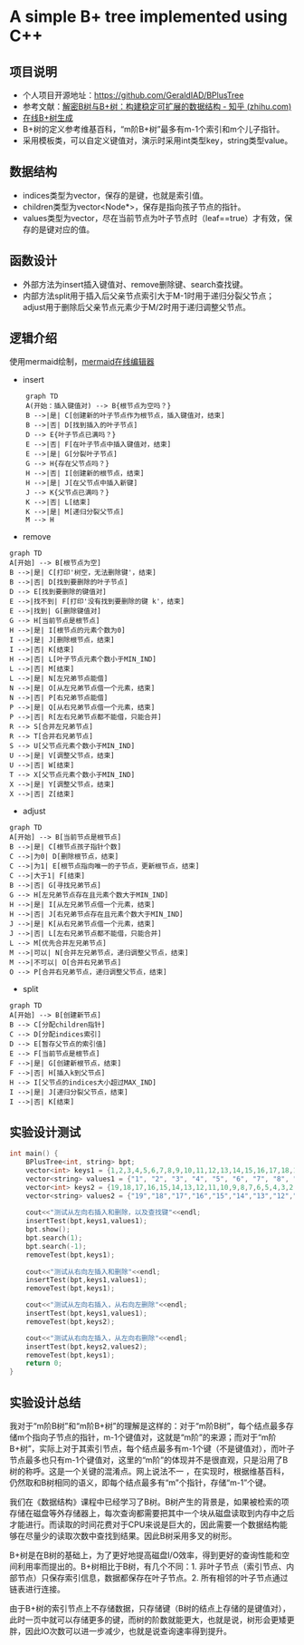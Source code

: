 # A simple B+ tree implemented using C++
## 项目说明
- 个人项目开源地址：https://github.com/GeraldIAD/BPlusTree
- 参考文献：[解密B树与B+树：构建稳定可扩展的数据结构 - 知乎 (zhihu.com)]([https://zhuanlan.zhihu.com/p/666310408])
- [在线B+树生成](https://www.cs.usfca.edu/~galles/visualization/BPlusTree.html)
- B+树的定义参考维基百科，“m阶B+树”最多有m-1个索引和m个儿子指针。
- 采用模板类，可以自定义键值对，演示时采用int类型key，string类型value。
## 数据结构
- indices类型为vector<Key>，保存的是键，也就是索引值。
- children类型为vector<Node*>，保存是指向孩子节点的指针。
- values类型为vector<Value>，尽在当前节点为叶子节点时（leaf==true）才有效，保存的是键对应的值。
## 函数设计
- 外部方法为insert插入键值对、remove删除键、search查找键。
- 内部方法split用于插入后父亲节点索引大于M-1时用于递归分裂父节点；adjust用于删除后父亲节点元素少于M/2时用于递归调整父节点。
## 逻辑介绍
使用mermaid绘制，[mermaid在线编辑器](https://mermaid.live/view#)
- insert
```mermaid
    graph TD
    A(开始：插入键值对) --> B{根节点为空吗？}
    B -->|是| C[创建新的叶子节点作为根节点，插入键值对，结束]
    B -->|否| D[找到插入的叶子节点]
    D --> E{叶子节点已满吗？}
    E -->|否| F[在叶子节点中插入键值对，结束]
    E -->|是| G[分裂叶子节点]
    G --> H{存在父节点吗？}
    H -->|否| I[创建新的根节点，结束]
    H -->|是| J[在父节点中插入新键]
    J --> K{父节点已满吗？}
    K -->|否| L[结束]
    K -->|是| M[递归分裂父节点]
    M --> H
```
- remove
```mermaid
graph TD
A[开始] --> B[根节点为空]
B -->|是| C[打印'树空，无法删除键'，结束]
B -->|否| D[找到要删除的叶子节点]
D --> E[找到要删除的键值对]
E -->|找不到| F[打印'没有找到要删除的键 k'，结束]
E -->|找到| G[删除键值对]
G --> H[当前节点是根节点]
H -->|是| I[根节点的元素个数为0]
I -->|是| J[删除根节点，结束]
I -->|否| K[结束]
H -->|否| L[叶子节点元素个数小于MIN_IND]
L -->|否| M[结束]
L -->|是| N[左兄弟节点能借]
N -->|是| O[从左兄弟节点借一个元素，结束]
N -->|否| P[右兄弟节点能借]
P -->|是| Q[从右兄弟节点借一个元素，结束]
P -->|否| R[左右兄弟节点都不能借，只能合并]
R --> S[合并左兄弟节点]
R --> T[合并右兄弟节点]
S --> U[父节点元素个数小于MIN_IND]
U -->|是| V[调整父节点，结束]
U -->|否| W[结束]
T --> X[父节点元素个数小于MIN_IND]
X -->|是| Y[调整父节点，结束]
X -->|否| Z[结束]
```
- adjust
```mermaid
graph TD
A[开始] --> B[当前节点是根节点]
B -->|是| C[根节点孩子指针个数]
C -->|为0| D[删除根节点，结束]
C -->|为1| E[根节点指向唯一的子节点，更新根节点，结束]
C -->|大于1| F[结束]
B -->|否| G[寻找兄弟节点]
G --> H[左兄弟节点存在且元素个数大于MIN_IND]
H -->|是| I[从左兄弟节点借一个元素，结束]
H -->|否| J[右兄弟节点存在且元素个数大于MIN_IND]
J -->|是| K[从右兄弟节点借一个元素，结束]
J -->|否| L[左右兄弟节点都不能借，只能合并]
L --> M[优先合并左兄弟节点]
M -->|可以| N[合并左兄弟节点，递归调整父节点，结束]
M -->|不可以| O[合并右兄弟节点]
O --> P[合并右兄弟节点，递归调整父节点，结束]
```
- split
```mermaid
graph TD
A[开始] --> B[创建新节点]
B --> C[分配children指针]
C --> D[分配indices索引]
D --> E[暂存父节点的索引值]
E --> F[当前节点是根节点]
F -->|是| G[创建新根节点，结束]
F -->|否| H[插入k到父节点]
H --> I[父节点的indices大小超过MAX_IND]
I -->|是| J[递归分裂父节点，结束]
I -->|否| K[结束]
```
## 实验设计测试
```C++
int main() {
    BPlusTree<int, string> bpt;
    vector<int> keys1 = {1,2,3,4,5,6,7,8,9,10,11,12,13,14,15,16,17,18,19};
    vector<string> values1 = {"1", "2", "3", "4", "5", "6", "7", "8", "9","10","11","12","13","14","15","16","17","18","19"};
    vector<int> keys2 = {19,18,17,16,15,14,13,12,11,10,9,8,7,6,5,4,3,2,1};
    vector<string> values2 = {"19","18","17","16","15","14","13","12","11","10","9","8","7","6","5","4","3","2","1"};
    
    cout<<"测试从左向右插入和删除，以及查找键"<<endl;
    insertTest(bpt,keys1,values1);
    bpt.show();
    bpt.search(1);
    bpt.search(-1);
    removeTest(bpt,keys1);
    
    cout<<"测试从右向左插入和删除"<<endl;
    insertTest(bpt,keys1,values1);
    removeTest(bpt,keys1);

    cout<<"测试从左向右插入，从右向左删除"<<endl;
    insertTest(bpt,keys1,values1);
    removeTest(bpt,keys2);

    cout<<"测试从右向左插入，从左向右删除"<<endl;
    insertTest(bpt,keys2,values2);
    removeTest(bpt,keys1);
    return 0;
}
```

## 实验设计总结

我对于“m阶B树”和“m阶B+树”的理解是这样的：对于“m阶B树”，每个结点最多存储m个指向子节点的指针，m-1个键值对，这就是“m阶”的来源；而对于“m阶B+树”，实际上对于其索引节点，每个结点最多有m-1个键（不是键值对），而叶子节点最多也只有m-1个键值对，这里的“m阶”的体现并不是很直观，只是沿用了B树的称呼。这是一个关键的混淆点。网上说法不一 ，在实现时，根据维基百科，仍然取和B树相同的语义，即每个结点最多有“m”个指针，存储“m-1”个键。

我们在《数据结构》课程中已经学习了B树。B树产生的背景是，如果被检索的项存储在磁盘等外存储器上，每次查询都需要把其中一个块从磁盘读取到内存中之后才能进行。而读取的时间花费对于CPU来说是巨大的，因此需要一个数据结构能够在尽量少的读取次数中查找到结果。因此B树采用多叉的树形。

B+树是在B树的基础上，为了更好地提高磁盘I/O效率，得到更好的查询性能和空间利用率而提出的。B+树相比于B树，有几个不同：1. 非叶子节点（索引节点、内部节点）只保存索引信息，数据都保存在叶子节点。2. 所有相邻的叶子节点通过链表进行连接。 

由于B+树的索引节点上不存储数据，只存储键（B树的结点上存储的是键值对），此时一页中就可以存储更多的键，而树的阶数就能更大，也就是说，树形会更矮更胖，因此IO次数可以进一步减少，也就是说查询速率得到提升。
